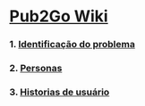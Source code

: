 # [Pub2Go Wiki](https://github.com/nnsdtr/Facebar2/wiki)

### 1. [Identificação do problema](https://github.com/nnsdtr/Facebar2/wiki/identificacaoDoProblema)
### 2. [Personas](https://github.com/nnsdtr/Facebar2/wiki/personas)
### 3. [Historias de usuário](https://github.com/nnsdtr/Facebar2/wiki/historiaDeUsuario)


